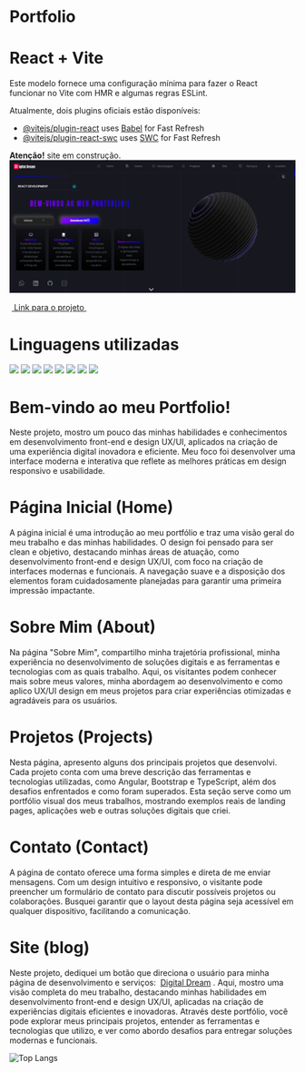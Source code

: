# Portfolio  
# React + Vite

Este modelo fornece uma configuração mínima para fazer o React funcionar no Vite com HMR e algumas regras ESLint.

Atualmente, dois plugins oficiais estão disponíveis:

- [@vitejs/plugin-react](https://github.com/vitejs/vite-plugin-react/blob/main/packages/plugin-react/README.md) uses [Babel](https://babeljs.io/) for Fast Refresh
- [@vitejs/plugin-react-swc](https://github.com/vitejs/vite-plugin-react-swc) uses [SWC](https://swc.rs/) for Fast Refresh

**Atenção!** site em construção.  
![Descrição da Imagem](https://github.com/EriveltonMGit/Portfolio_dev/raw/main/src/assets/image/capa.png)



&nbsp;<a href="https://portfolio-deev.netlify.app/">
Link para o projeto 
</a>&nbsp;

# Linguagens utilizadas   
 <div display="flex" >
<img width="27" higth="27"   src="https://cdn.jsdelivr.net/gh/devicons/devicon@latest/icons/javascript/javascript-original.svg" />
<img width="27" higth="27"  src="https://cdn.jsdelivr.net/gh/devicons/devicon@latest/icons/html5/html5-original.svg" />
<img width="27" higth="27" src="https://cdn.jsdelivr.net/gh/devicons/devicon@latest/icons/css3/css3-original.svg" />   
<img width="30" higth="30"  src="https://cdn.jsdelivr.net/gh/devicons/devicon@latest/icons/angularjs/angularjs-original.svg" />
<img width="30" higth="30" src="https://cdn.jsdelivr.net/gh/devicons/devicon@latest/icons/nodejs/nodejs-original-wordmark.svg" /> 
<img width="30" higth="30"  src="https://cdn.jsdelivr.net/gh/devicons/devicon@latest/icons/typescript/typescript-original.svg" />
<img width="30" higth="30" src="https://cdn.jsdelivr.net/gh/devicons/devicon@latest/icons/bootstrap/bootstrap-original.svg" />
<img  width="30" higth="30" src="https://cdn.jsdelivr.net/gh/devicons/devicon@latest/icons/yaml/yaml-original.svg" />


</div>   


# Bem-vindo ao meu Portfolio!  
Neste projeto, mostro um pouco das minhas habilidades e conhecimentos em desenvolvimento front-end e design UX/UI, aplicados na criação de uma experiência digital inovadora e eficiente. Meu foco foi desenvolver uma interface moderna e interativa que reflete as melhores práticas em design responsivo e usabilidade. 

# Página Inicial (Home)  
A página inicial é uma introdução ao meu portfólio e traz uma visão geral do meu trabalho e das minhas habilidades. O design foi pensado para ser clean e objetivo, destacando minhas áreas de atuação, como desenvolvimento front-end e design UX/UI, com foco na criação de interfaces modernas e funcionais. A navegação suave e a disposição dos elementos foram cuidadosamente planejadas para garantir uma primeira impressão impactante.

# Sobre Mim (About)  
Na página "Sobre Mim", compartilho minha trajetória profissional, minha experiência no desenvolvimento de soluções digitais e as ferramentas e tecnologias com as quais trabalho. Aqui, os visitantes podem conhecer mais sobre meus valores, minha abordagem ao desenvolvimento e como aplico UX/UI design em meus projetos para criar experiências otimizadas e agradáveis para os usuários.  
# Projetos (Projects)  
Nesta página, apresento alguns dos principais projetos que desenvolvi. Cada projeto conta com uma breve descrição das ferramentas e tecnologias utilizadas, como Angular, Bootstrap e TypeScript, além dos desafios enfrentados e como foram superados. Esta seção serve como um portfólio visual dos meus trabalhos, mostrando exemplos reais de landing pages, aplicações web e outras soluções digitais que criei.

# Contato (Contact)
A página de contato oferece uma forma simples e direta de me enviar mensagens. Com um design intuitivo e responsivo, o visitante pode preencher um formulário de contato para discutir possíveis projetos ou colaborações. Busquei garantir que o layout desta página seja acessível em qualquer dispositivo, facilitando a comunicação.

# Site (blog)  
Neste projeto, dediquei um botão que direciona o usuário para minha página de desenvolvimento e serviços:
 <a href="https://web-desing-page.netlify.app/">Digital Dream</a> . Aqui, mostro uma visão completa do meu trabalho, destacando minhas habilidades em desenvolvimento front-end e design UX/UI, aplicadas na criação de experiências digitais eficientes e inovadoras. Através deste portfólio, você pode explorar meus principais projetos, entender as ferramentas e tecnologias que utilizo, e ver como abordo desafios para entregar soluções modernas e funcionais.

  ![Top Langs](https://github-readme-stats.vercel.app/api/top-langs/?username=EriveltonMGit&layout=compact)







